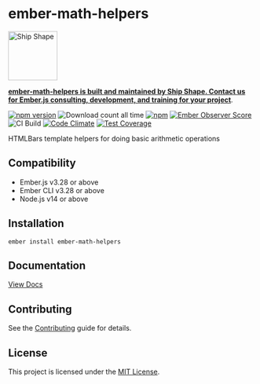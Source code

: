 # ember-math-helpers

<a href="https://shipshape.io/"><img src="http://i.imgur.com/KVqNjgO.png" alt="Ship Shape" width="100" height="100"/></a>

**[ember-math-helpers is built and maintained by Ship Shape. Contact us for Ember.js consulting, development, and training for your project](https://shipshape.io/ember-consulting/)**.

[![npm version](https://badge.fury.io/js/ember-math-helpers.svg)](http://badge.fury.io/js/ember-math-helpers)
![Download count all time](https://img.shields.io/npm/dt/ember-math-helpers.svg)
[![npm](https://img.shields.io/npm/dm/ember-math-helpers.svg)]()
[![Ember Observer Score](http://emberobserver.com/badges/ember-math-helpers.svg)](http://emberobserver.com/addons/ember-math-helpers)
![CI Build](https://github.com/rwwagner90/ember-math-helpers/workflows/CI%20Build/badge.svg)
[![Code Climate](https://codeclimate.com/github/rwwagner90/ember-math-helpers/badges/gpa.svg)](https://codeclimate.com/github/rwwagner90/ember-math-helpers)
[![Test Coverage](https://codeclimate.com/github/rwwagner90/ember-math-helpers/badges/coverage.svg)](https://codeclimate.com/github/rwwagner90/ember-math-helpers/coverage)

HTMLBars template helpers for doing basic arithmetic operations

## Compatibility

* Ember.js v3.28 or above
* Ember CLI v3.28 or above
* Node.js v14 or above


## Installation

`ember install ember-math-helpers`

## Documentation

[View Docs](https://rwwagner90.github.io/ember-math-helpers/)

## Contributing

See the [Contributing](CONTRIBUTING.md) guide for details.


## License

This project is licensed under the [MIT License](LICENSE.md).
